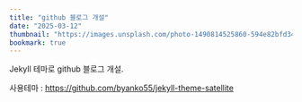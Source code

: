 ```yaml
---
title: "github 블로그 개설"
date: "2025-03-12"
thumbnail: "https://images.unsplash.com/photo-1490814525860-594e82bfd34a?q=80&w=2095&auto=format&fit=crop&ixlib=rb-4.0.3&ixid=M3wxMjA3fDB8MHxwaG90by1wYWdlfHx8fGVufDB8fHx8fA%3D%3D"
bookmark: true
---
```

Jekyll 테마로 github 블로그 개설.

사용테마 : https://github.com/byanko55/jekyll-theme-satellite
